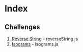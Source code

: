 # Index

## Challenges

1. [Reverse String](https://www.codewars.com/kata/5259b20d6021e9e14c0010d4/train/javascript) - reverseString.js
2. [Isograms](https://www.codewars.com/kata/54ba84be607a92aa900000f1/train/javascript) - isograms.js

